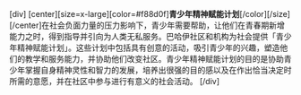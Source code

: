 [div]
[center][size=x-large][color=#f88d0f]**青少年精神赋能计划**[/color][/size]
[/center]
​在社会负面力量的压力影响下，青少年需要帮助，让他们在青春期新增能力之时，得到指导并引向为人类无私服务。巴哈伊社区和机构为社会提供「​​青少年精神赋能计划」。这些计划中包括具有创意的活动，吸引青少年的兴趣，塑造他们的教学和服务能力，并协助他们改变社区。青少年精神赋能计划的目的是协助青少年掌握自身精神灵性和智力的发展，培养出很强的目的感以及在作出恰当决定时所需的意愿，并在社区中参与进行有意义的社会活动。
[/div]
